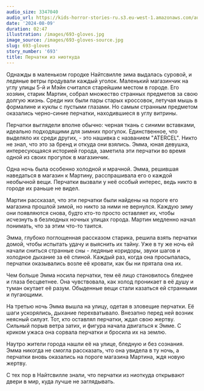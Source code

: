 ```yaml
---
audio_size: 3347040
audio_url: https://kids-horror-stories-ru.s3.eu-west-1.amazonaws.com/audio/693-gloves.mp3
date: '2024-08-09'
duration: 02:47
illustration: /images/693-gloves.jpg
image_source: /images/693-gloves-source.jpg
slug: 693-gloves
story_number: '693'
title: Перчатки из ниоткуда
---
```


Однажды в маленьком городке Найтсвилле зима выдалась суровой, и ледяные ветры продували каждый уголок. Маленький магазинчик на углу улицы 5-й и Мэйн считался старейшим местом в городе. Его хозяин, старик Мартин, собрал множество странных предметов за свою долгую жизнь. Среди них были пары старых кроссовок, летучая мышь в формалине и куклы с пустыми глазами. Но самым странным предметом оказались черно-синие перчатки, находившиеся в углу витрины.

Перчатки выглядели вполне обычно: черная ткань с синими вставками, идеально подходящими для зимних прогулок. Единственное, что выделяло их среди других, - это нашивка с названием "ATERCEL". Никто не знал, что это за бренд и откуда они взялись. Эмма, юная девушка, интересующаяся историей города, заметила эти перчатки во время одной из своих прогулок в магазинчик.

Одна ночь была особенно холодной и мрачной. Эмма, решившая наведаться в магазин к Мартину, расспрашивала его о каждой необычной вещи. Перчатки вызвали у неё особый интерес, ведь никто в городе их раньше не видел.

Мартин рассказал, что эти перчатки были найдены на пороге его магазина прошлой зимой, но никто за ними не вернулся. Каждую зиму они появляются снова, будто кто-то просто оставляет их, чтобы исчезнуть в безлюдных ночных улицах города. Мартин медленно начал понимать, что за этим что-то таится.

Эмма, глубоко поглощенная рассказом старика, решила взять перчатки домой, чтобы испытать удачу и выяснить их тайну. Уже в ту же ночь ей начали сниться странные сны - ледяные коридоры, звуки шагов и холодное дыхание за её спиной. Каждый раз, когда она просыпалась, перчатки оказывались возле её кровати, как бы ни прятала она их.

Чем больше Эмма носила перчатки, тем её лицо становилось бледнее и глаза бесцветнее. Она чувствовала, как холод проникает в её душу и туман окутает её разум. Обыденные вещи стали казаться ей странными и пугающими.

На третью ночь Эмма вышла на улицу, одетая в зловещие перчатки. Её шаги ускорялись, дыхание перехватывало. Внезапно перед ней возник неясный силуэт. Тот, кто оставлял перчатки, ждал свою жертву. Сильный порыв ветра затих, и фигура начала двигаться к Эмме. С криком ужаса она сорвала перчатки и бросила их на землю.

Наутро жители города нашли её на улице, бледную и без сознания. Эмма никогда не смогла рассказать, что она увидела в ту ночь, а перчатки вновь оказались на пороге магазина Мартина, ждя новую жертву.

С тех пор в Найтсвилле знали, что перчатки из ниоткуда открывают двери в мир, куда лучше не заглядывать.